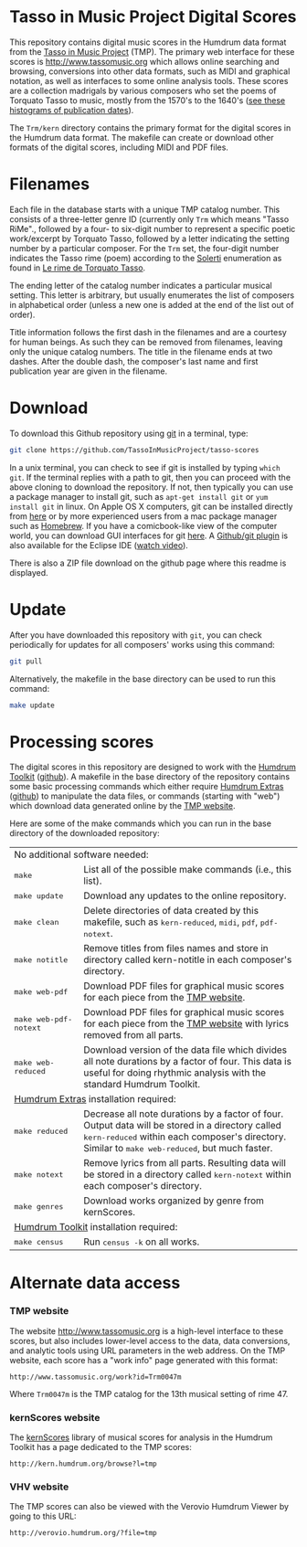 # Tasso in Music Project Digital Scores #

This repository contains digital music scores in the Humdrum data
format from the [Tasso in Music Project](http://www.tassomusic.org) (TMP).
The primary web interface for these scores is http://www.tassomusic.org
which allows online searching and browsing, conversions into other
data formats, such as MIDI and graphical notation, as well as
interfaces to some online analysis tools.  These scores are a
collection madrigals by various composers who set the poems of
Torquato Tasso to music, mostly from the 1570's to the 1640's ([see
these histograms of publication dates](https://www.tassomusic.org/analysis/publication-date)).

The `Trm/kern` directory contains the primary format for the digital
scores in the Humdrum data format.  The makefile can create or
download other formats of the digital scores, including MIDI and
PDF files.

# Filenames #

Each file in the database starts with a unique TMP catalog number.
This consists of a three-letter genre ID (currently only `Trm` which
means "Tasso RiMe"., followed by a four- to six-digit number to
represent a specific poetic work/excerpt by Torquato Tasso, followed
by a letter indicating the setting number by a particular composer.
For the `Trm` set, the four-digit number indicates the Tasso rime
(poem) according to the
[Solerti](https://it.wikipedia.org/wiki/Angelo_Solerti) enumeration
as found in [Le rime de Torquato
Tasso](https://archive.org/details/lerimeditorquat00solegoog).

The ending letter of the catalog number indicates a particular
musical setting.  This letter is arbitrary, but usually enumerates
the list of composers in alphabetical order (unless a new one is
added at the end of the list out of order).

Title information follows the first dash in the filenames and are
a courtesy for human beings.  As such they can be removed from
filenames, leaving only the unique catalog numbers.  The title
in the filename ends at two dashes.  After the double dash, the
composer's last name and first publication year are given in the
filename.


# Download #

To download this Github repository using
[git](http://en.wikipedia.org/wiki/Git_%29software%29) in a terminal, type:

```bash
git clone https://github.com/TassoInMusicProject/tasso-scores
```

In a unix terminal, you can check to see if git is installed by
typing ```which git```.  If the terminal replies with a path to
git, then you can proceed with the above cloning to download the
repository.  If not, then typically you can use a package manager
to install git, such as ```apt-get install git``` or ```yum install
git``` in linux.  On Apple OS X computers, git can be installed
directly from [here](http://git-scm.com/download/mac) or by more
experienced users from a mac package manager such as
[Homebrew](http://brew.sh).  If you have a comicbook-like view of the
computer world, you can download GUI interfaces for git
[here](http://git-scm.com/downloads/guis).  A [Github/git
plugin](http://eclipse.github.com) is also available for the Eclipse
IDE ([watch video](http://www.youtube.com/watch?v=ptK9-CNms98)).

There is also a ZIP file download on the github page where this
readme is displayed.


# Update #

After you have downloaded this repository with `git`, you can check 
periodically for updates for all composers' works using this command:

```bash
git pull
```

Alternatively, the makefile in the base directory can be used to
run this command:

```bash
make update
```

# Processing scores #

The digital scores in this repository are designed to work with the
[Humdrum Toolkit](http://www.humdrum.org)
([github](https://github.com/humdrum-tools/humdrum-tools)).
A makefile in the base directory of the repository contains some
basic processing commands which either require 
[Humdrum Extras](http://extras.humdrum.org) 
([github](https://github.com/craigsapp/humextra))
to manipulate the
data files, or commands (starting with "web") which download data
generated online by the [TMP website](http://tmp.tassomusic.org).

Here are some of the make commands which you can run in the base directory
of the downloaded repository:

<table>
<tr><td width=200 colspan=2> No additional software needed: </td></tr>
<tr><td><tt>make</tt></td>
    <td>  List all of the possible make commands (i.e., this list).
    </tr>
<tr><td><tt>make&nbsp;update</tt></td>
    <td>  Download any updates to the online repository.
    </tr>
<tr><td><tt>make&nbsp;clean</tt></td>
    <td>  Delete directories of data created by this makefile, such as
	  <tt>kern-reduced</tt>, <tt>midi</tt>, <tt>pdf</tt>, 
	  <tt>pdf-notext</tt>.
    </tr>
<tr><td><tt>make&nbsp;notitle</tt></td>
    <td>  Remove titles from files names and store in directory
         called kern-notitle in each composer's directory.
    </tr>
<tr><td><tt>make&nbsp;web-pdf</tt></td>
    <td>  Download PDF files for graphical music scores for each piece from the
	  <a href=http://www.tassomusic.org>TMP website</a>.
    </tr>
<tr><td><tt>make&nbsp;web-pdf-notext</tt></td>
    <td>  Download PDF files for graphical music scores for each piece from the
	  <a href=http://www.tassomusic.org>TMP website</a> with lyrics removed
	  from all parts.
    </tr>
<tr><td><tt>make&nbsp;web-reduced</tt></td>
    <td>  Download version of the data file which divides all note durations
          by a factor of four.  This data is useful for doing rhythmic
	  analysis with the standard Humdrum Toolkit.  
    </tr>
<tr><td colspan=2> <a href=http://github.com/craigsapp/humextra>Humdrum Extras</a>
      installation required: </td></tr>
<tr><td><tt>make&nbsp;reduced</tt></td>
    <td>  Decrease all note durations by a factor of four.  Output data 
          will be stored in a directory called <tt>kern-reduced</tt> within
          each composer's directory.  Similar to <tt>make web-reduced</tt>, but
	  much faster.
    </tr>
<tr><td><tt>make&nbsp;notext</tt></td>
    <td>  Remove lyrics from all parts. Resulting data
          will be stored in a directory called <tt>kern-notext</tt> within
          each composer's directory.  
    </tr>
<tr><td><tt>make&nbsp;genres</tt></td>
    <td>  Download works organized by genre from kernScores.
    </tr>
<tr><td colspan=2> <a href=http://github.com/humdrum-tools/humdrum-tools>Humdrum Toolkit</a>
      installation required: </td></tr>
<tr><td><tt>make&nbsp;census</tt></td>
    <td>  Run <tt>census&nbsp;-k</tt> on all works.
    </tr>
</table>



# Alternate data access #

### TMP website ###

The website http://www.tassomusic.org is a high-level interface
to these scores, but also includes lower-level access to the data,
data conversions, and analytic tools using URL parameters in the
web address.  On the TMP website, each score has a "work info" page
generated with this format:

```
http://www.tassomusic.org/work?id=Trm0047m
```

Where ```Trm0047m``` is the TMP catalog for the 13th musical setting
of rime 47.  


### kernScores website ###

The [kernScores](http://kern.humdrum.org) library of musical scores
for analysis in the Humdrum Toolkit has a page dedicated to the TMP
scores:

```
http://kern.humdrum.org/browse?l=tmp
```

### VHV website ###

The TMP scores can also be viewed with the Verovio Humdrum Viewer by
going to this URL:

```
http://verovio.humdrum.org/?file=tmp
```

